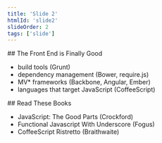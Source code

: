 ```yaml
---
title: 'Slide 2'
htmlId: 'slide2'
slideOrder: 2
tags: ['slide']
---
```

<section>
<t render="markdown">
## The Front End is Finally Good

- build tools (Grunt)
- dependency management (Bower, require.js)
- MV* frameworks (Backbone, Angular, Ember)
- languages that target JavaScript (CoffeeScript)

</t>
</section>

<section>
<t render="markdown">
## Read These Books

- JavaScript: The Good Parts (Crockford)
- Functional Javascript With Underscore (Fogus)
- CoffeeScript Ristretto (Braithwaite)

</t>
</section>


